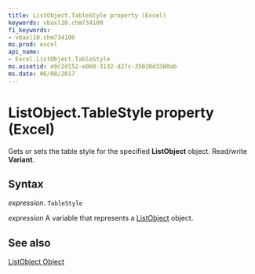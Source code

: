 ```yaml
---
title: ListObject.TableStyle property (Excel)
keywords: vbaxl10.chm734100
f1_keywords:
- vbaxl10.chm734100
ms.prod: excel
api_name:
- Excel.ListObject.TableStyle
ms.assetid: e9c2d152-e060-3132-d27c-35020d3380ab
ms.date: 06/08/2017
---
```



# ListObject.TableStyle property (Excel)

Gets or sets the table style for the specified  **ListObject** object. Read/write **Variant**.


## Syntax

_expression_. `TableStyle`

_expression_ A variable that represents a [ListObject](Excel.ListObject.md) object.


## See also


[ListObject Object](Excel.ListObject.md)

